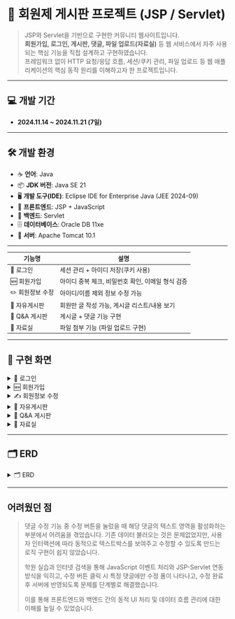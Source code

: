 # 📌 회원제 게시판 프로젝트 (JSP / Servlet)

> JSP와 Servlet을 기반으로 구현한 커뮤니티 웹사이트입니다.  
> **회원가입, 로그인, 게시판, 댓글, 파일 업로드(자료실)** 등 웹 서비스에서 자주 사용되는 핵심 기능을 직접 설계하고 구현하였습니다.  
> 프레임워크 없이 HTTP 요청/응답 흐름, 세션/쿠키 관리, 파일 업로드 등 웹 애플리케이션의 핵심 동작 원리를 이해하고자 한 프로젝트입니다.
---

## 💻 개발 기간

- **2024.11.14 ~ 2024.11.21 (7일)**
---

## 🛠 개발 환경

- ☕ **언어**: Java  
- 📦 **JDK 버전**: Java SE 21  
- 🖥️ **개발 도구(IDE)**: Eclipse IDE for Enterprise Java (JEE 2024-09)  
- 🎨 **프론트엔드**: JSP + JavaScript
- 🔧 **백엔드**: Servlet  
- 🗄️ **데이터베이스**: Oracle DB 11xe  
- 🚀 **서버**: Apache Tomcat 10.1  

---

| 기능명 | 설명 |
|--------|------|
| 🔐 로그인 | 세션 관리 + 아이디 저장(쿠키 사용) |
| 🆕 회원가입 | 아이디 중복 체크, 비밀번호 확인, 이메일 형식 검증 |
| ✏️ 회원정보 수정 | 아이디/이름 제외 정보 수정 가능 |
| 📝 자유게시판 | 회원만 글 작성 가능, 게시글 리스트/내용 보기 |
| 💬 Q&A 게시판 | 게시글 + 댓글 기능 구현 |
| 📎 자료실 | 파일 첨부 기능 (파일 업로드 구현) |
---

## 📸 구현 화면

<details>
	<summary>🔐 로그인</summary>

  ![로그인](images/userLogin.png)
</details>

<details>
	<summary>🆕 회원가입</summary>
  
  ![회원가입](images/signUp.png)
</details>

<details>
	<summary>✍️ 회원정보 수정</summary>
  
  ![회원정보 수정](images/userEdit.png)
</details>

<details>
	<summary>📝 자유게시판</summary>
  
  ![자유게시판 리스트](images/freeboardList.png)
  ![자유게시판 내용](images/freeboardView.png)
</details>

<details>
	<summary>💬 Q&A 게시판</summary>
  
  ![Q&A 게시판](images/qnaboardView.png)
</details>

<details>
	<summary>📎 자료실</summary>

  ![자료실 글쓰기](images/libraryWrite.png)
  ![자료실 내용](images/libraryView.png)
</details>

---

## 🗂 ERD 
<details>
	<summary>🗂 ERD</summary>
	
  ![ERD](images/WebProject_JJM_ERD.png)
</details>

---

## 어려웠던 점

>댓글 수정 기능 중 수정 버튼을 눌렀을 때 해당 댓글의 텍스트 영역을 활성화하는 부분에서 어려움을 겪었습니다.
>기존 데이터 불러오는 것은 문제없었지만, 사용자 인터랙션에 따라 동적으로 텍스트박스를 보여주고 수정할 수 있도록 만드는 로직 구현이 쉽지 않았습니다.
>
>학원 실습과 인터넷 검색을 통해 JavaScript 이벤트 처리와 JSP-Servlet 연동 방식을 익히고,
>수정 버튼 클릭 시 특정 댓글에만 수정 폼이 나타나고, 수정 완료 후 서버에 반영되도록 문제를 단계별로 해결했습니다.
>
>이를 통해 프론트엔드와 백엔드 간의 동적 UI 처리 및 데이터 흐름 관리에 대한 이해를 높일 수 있었습니다.

